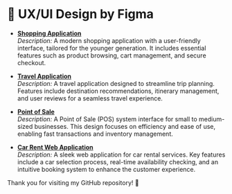 # 🎨 UX/UI Design by Figma
- **[Shopping Application](https://www.figma.com/proto/nHjrpw7NVhU9HHBVaTQ8rg/Fast-F-Shopping-App?node-id=39-40&p=f&t=U647zMmn5JYdpfj9-1&scaling=scale-down&content-scaling=fixed&page-id=0%3A1&starting-point-node-id=39%3A40&show-proto-sidebar=1)**  
  _Description:_ A modern shopping application with a user-friendly interface, tailored for the younger generation. It includes essential features such as product browsing, cart management, and secure checkout.

- **[Travel Application](https://www.figma.com/proto/9sAZMrK2Tew6u9r1uBDdUz/Final-exam?node-id=7-3&starting-point-node-id=7%3A46&t=cq5SObSptBBcCrgI-1)**  
  _Description:_ A travel application designed to streamline trip planning. Features include destination recommendations, itinerary management, and user reviews for a seamless travel experience.

- **[Point of Sale](https://www.figma.com/proto/WQUGZWT2BHUlc0SCCxj7XU/POS?node-id=2-3&starting-point-node-id=106%3A627&t=0ZMZiGNwJOr6oFlB-1)**  
  _Description:_ A Point of Sale (POS) system interface for small to medium-sized businesses. This design focuses on efficiency and ease of use, enabling fast transactions and inventory management.

- **[Car Rent Web Application](https://www.figma.com/proto/VubSN37DGypLRwK49v57Yc/UX%2FUI-SE?node-id=24-5&p=f&t=pMw5coWYegNwdL4F-1&scaling=scale-down&content-scaling=fixed&page-id=1%3A2&starting-point-node-id=24%3A5)**  
  _Description:_ A sleek web application for car rental services. Key features include a car selection process, real-time availability checking, and an intuitive booking system to enhance the customer experience.



Thank you for visiting my GitHub repository! 🌟
